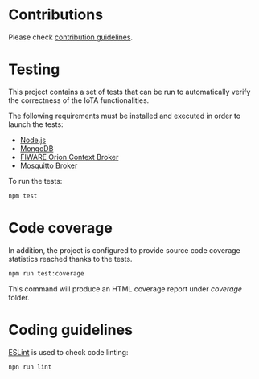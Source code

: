 # Contributions

Please check [contribution guidelines](CONTRIBUTING.md).

# Testing

This project contains a set of tests that can be run to automatically verify the correctness of the IoTA
functionalities.

The following requirements must be installed and executed in order to launch the tests:

-   [Node.js](https://nodejs.org/en/)
-   [MongoDB](https://www.mongodb.com/docs/manual/installation/)
-   [FIWARE Orion Context Broker](https://github.com/telefonicaid/fiware-orion)
-   [Mosquitto Broker](https://mosquitto.org/download/)

To run the tests:

```bash
npm test
```

# Code coverage

In addition, the project is configured to provide source code coverage statistics reached thanks to the tests.

```bash
npm run test:coverage
```

This command will produce an HTML coverage report under _coverage_ folder.

# Coding guidelines

[ESLint](https://eslint.org/) is used to check code linting:

```bash
npn run lint
```
